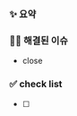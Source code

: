 ### ✨ 요약

<!-- PR 의 내용을 요약해주세염 -->

### 🤟🏻 해결된 이슈

<!-- 완료된 이슈를 닫아주세염 -->

- close

### ✅ check list

<!-- PR 올리기 전에 확인한 것들을 체크해주세염 -->

- [ ]
